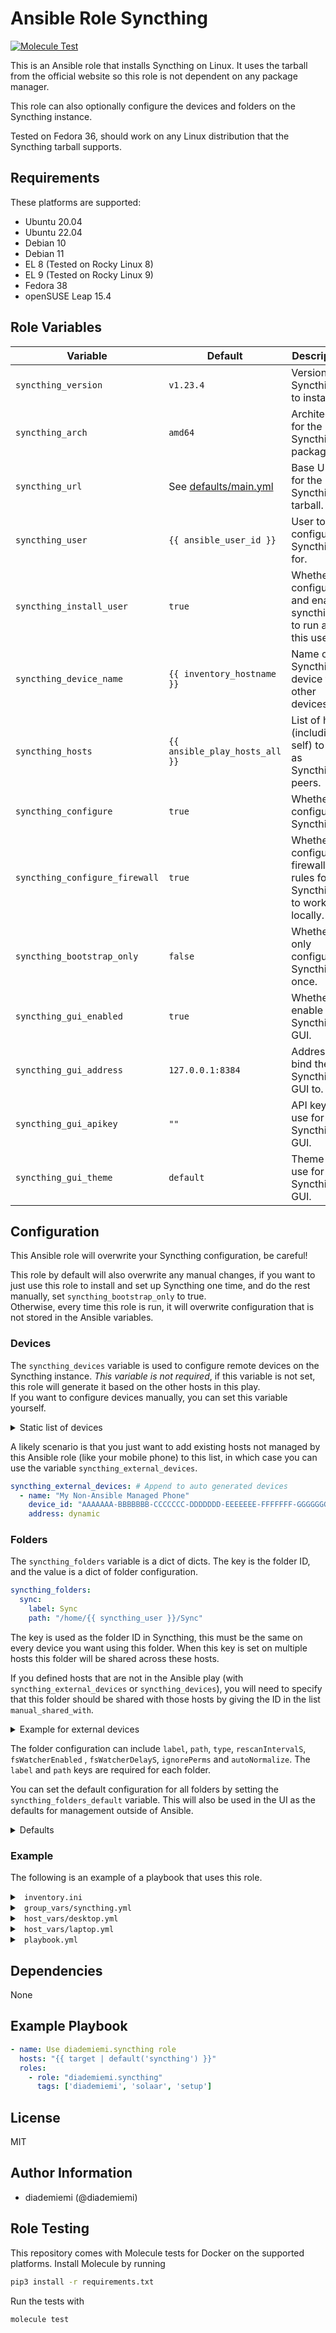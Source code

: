 Ansible Role Syncthing
=========

[![Molecule Test](https://github.com/diademiemi/ansible_role_syncthing/actions/workflows/molecule.yml/badge.svg)](https://github.com/diademiemi/ansible_role_syncthing/actions/workflows/molecule.yml)

This is an Ansible role that installs Syncthing on Linux. It uses the tarball from the official website so this role is not dependent on any package manager.  

This role can also optionally configure the devices and folders on the Syncthing instance.  

Tested on Fedora 36, should work on any Linux distribution that the Syncthing tarball supports.  

Requirements
------------
These platforms are supported:
- Ubuntu 20.04  
- Ubuntu 22.04  
- Debian 10  
- Debian 11  
- EL 8 (Tested on Rocky Linux 8)  
- EL 9 (Tested on Rocky Linux 9)  
- Fedora 38  
- openSUSE Leap 15.4

Role Variables
--------------

| Variable | Default | Description |
|----------|---------|-------------|
| `syncthing_version` | `v1.23.4` | Version of Syncthing to install. |
| `syncthing_arch` | `amd64` | Architecture for the Syncthing package. |
| `syncthing_url` | See [defaults/main.yml](./defaults/main.yml) | Base URL for the Syncthing tarball. |
| `syncthing_user` | `{{ ansible_user_id }}` | User to configure Syncthing for. |
| `syncthing_install_user` | `true` | Whether to configure and enable syncthing to run as this user |
| `syncthing_device_name` | `{{ inventory_hostname }}` | Name of the Syncthing device to other devices. |
| `syncthing_hosts` | `{{ ansible_play_hosts_all }}` | List of hosts (including self) to use as Syncthing peers. |
| `syncthing_configure` | `true` | Whether to configure Syncthing. |
| `syncthing_configure_firewall` | `true` | Whether to configure firewall rules for Syncthing to work locally. |
| `syncthing_bootstrap_only` | `false` | Whether to only configure Syncthing once. |
| `syncthing_gui_enabled` | `true` | Whether to enable the Syncthing GUI. |
| `syncthing_gui_address` | `127.0.0.1:8384` | Address to bind the Syncthing GUI to. |
| `syncthing_gui_apikey` | `""` | API key to use for the Syncthing GUI. |
| `syncthing_gui_theme` | `default` | Theme to use for the Syncthing GUI. |


Configuration
-------------

This Ansible role will overwrite your Syncthing configuration, be careful!  

This role by default will also overwrite any manual changes, if you want to just use this role to install and set up Syncthing one time, and do the rest manually, set `syncthing_bootstrap_only` to true.  
Otherwise, every time this role is run, it will overwrite configuration that is not stored in the Ansible variables.  

### Devices
The `syncthing_devices` variable is used to configure remote devices on the Syncthing instance.  *This variable is not required*, if this variable is not set, this role will generate it based on the other hosts in this play.  
If you want to configure devices manually, you can set this variable yourself.

<details> <summary> Static list of devices </summary>

```yaml
syncthing_devices: # Static list of devices
  - name: "My Laptop"
    device_id: "AAAAAAA-BBBBBBB-CCCCCCC-DDDDDDD-EEEEEEE-FFFFFFF-GGGGGGG-HHHHHHH"
    address: dynamic
  - name: "My PC"
    device_id: "AAAAAAA-BBBBBBB-CCCCCCC-DDDDDDD-EEEEEEE-FFFFFFF-GGGGGGG-HHHHHHH"
    address: dynamic
```

</details>

A likely scenario is that you just want to add existing hosts not managed by this Ansible role (like your mobile phone) to this list, in which case you can use the variable `syncthing_external_devices`.  
```yaml
syncthing_external_devices: # Append to auto generated devices
  - name: "My Non-Ansible Managed Phone"
    device_id: "AAAAAAA-BBBBBBB-CCCCCCC-DDDDDDD-EEEEEEE-FFFFFFF-GGGGGGG-HHHHHHH"
    address: dynamic
```

### Folders
The `syncthing_folders` variable is a dict of dicts. The key is the folder ID, and the value is a dict of folder configuration.  

```yaml
syncthing_folders:
  sync:
    label: Sync
    path: "/home/{{ syncthing_user }}/Sync"
```

The key is used as the folder ID in Syncthing, this must be the same on every device you want using this folder. When this key is set on multiple hosts this folder will be shared across these hosts.  

If you defined hosts that are not in the Ansible play (with `syncthing_external_devices` or  `syncthing_devices`), you will need to specify that this folder should be shared with those hosts by giving the ID in the list `manual_shared_with`.  

<details> <summary> Example for external devices </summary>

```yaml
syncthing_folders:
  sync:
    label: Sync
    path: "/home/{{ syncthing_user }}/Sync"
    manual_shared_with: # Append to auto generated shared devices
      - "AAAAAAA-BBBBBBB-CCCCCCC-DDDDDDD-EEEEEEE-FFFFFFF-GGGGGGG-HHHHHHH"
```

</details>

The folder configuration can include `label`, `path`, `type`, `rescanIntervalS`, `fsWatcherEnabled` , `fsWatcherDelayS`, `ignorePerms` and `autoNormalize`. The `label` and `path` keys are required for each folder.  

You can set the default configuration for all folders by setting the `syncthing_folders_default` variable. This will also be used in the UI as the defaults for management outside of Ansible.  

<details> <summary> Defaults </summary>

```yaml
syncthing_folder_defaults: # Will be used if missing from folder
  path: "/home/{{ syncthing_user }}/Sync"
  type: sendreceive
  rescanIntervalS: "3600"
  fsWatcherEnabled: "true"
  fsWatcherDelayS: "10"
  ignorePerms: "false"
  autoNormalize: "true"
```

</details>

### Example

The following is an example of a playbook that uses this role.  

<details> <summary> <code> inventory.ini </code> </summary>

```ini
[syncthing]
desktop
laptop
```

</details>

<details> <summary> <code> group_vars/syncthing.yml </code> </summary>

```yaml
syncthing_external_devices: # Append to auto generated devices
  - name: "My Non-Ansible Managed Phone"
    device_id: "AAAAAAA-BBBBBBB-CCCCCCC-DDDDDDD-EEEEEEE-FFFFFFF-GGGGGGG-HHHHHHH"
    address: dynamic
```

The device entries for `desktop` and `laptop` will be generated automatically based on the hosts in the play.  

</details>

<details> <summary> <code> host_vars/desktop.yml </code> </summary>

```yaml
syncthing_folders:
  all:
    label: Shared with all
    path: /home/{{ syncthing_user }}/Sync
    manual_shared_with: # Append to auto generated shared devices
      - "AAAAAAA-BBBBBBB-CCCCCCC-DDDDDDD-EEEEEEE-FFFFFFF-GGGGGGG-HHHHHHH"
  phone:
    label: Shared with my phone
    path: /home/{{ syncthing_user }}/Phone
    manual_shared_with: # Append to auto generated shared devices
      - "AAAAAAA-BBBBBBB-CCCCCCC-DDDDDDD-EEEEEEE-FFFFFFF-GGGGGGG-HHHHHHH"
```

</details>

<details> <summary> <code> host_vars/laptop.yml </code> </summary>

```yaml
syncthing_folders:
  all:
    label: Shared with all
    path: /home/{{ syncthing_user }}/Sync
    manual_shared_with: # Append to auto generated shared devices
      - "AAAAAAA-BBBBBBB-CCCCCCC-DDDDDDD-EEEEEEE-FFFFFFF-GGGGGGG-HHHHHHH"
```

Since the `phone` key doesn't appear here, it won't be shared with this device.  

</details>

<details> <summary> <code> playbook.yml </code> </summary>

```yaml
- hosts: syncthing
  roles:
    - ansible_role_syncthing
```

</details>

Dependencies
------------
<!-- List dependencies on other roles or criteria -->
None

Example Playbook
----------------

```yaml
- name: Use diademiemi.syncthing role
  hosts: "{{ target | default('syncthing') }}"
  roles:
    - role: "diademiemi.syncthing"
      tags: ['diademiemi', 'solaar', 'setup']

```

License
-------

MIT

Author Information
------------------

- diademiemi (@diademiemi)

Role Testing
------------

This repository comes with Molecule tests for Docker on the supported platforms.
Install Molecule by running

```bash
pip3 install -r requirements.txt
```

Run the tests with

```bash
molecule test
```
